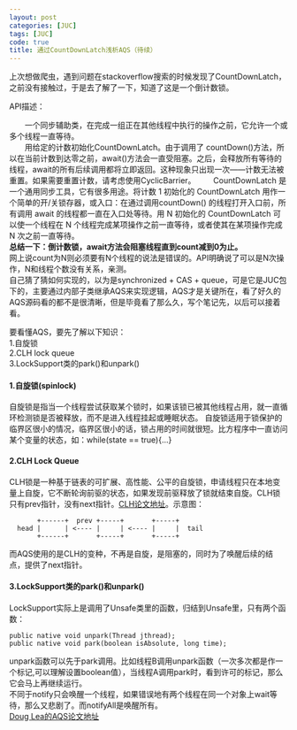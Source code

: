 ```yaml
---
layout: post
categories: [JUC]
tags: [JUC]
code: true
title: 通过CountDownLatch浅析AQS（待续）
---
```


上次想做爬虫，遇到问题在stackoverflow搜索的时候发现了CountDownLatch，之前没有接触过，于是去了解了一下，知道了这是一个倒计数锁。  
      
API描述：

&emsp;&emsp;一个同步辅助类，在完成一组正在其他线程中执行的操作之前，它允许一个或多个线程一直等待。    
&emsp;&emsp;用给定的计数初始化CountDownLatch。由于调用了 countDown()方法，所以在当前计数到达零之前，await()方法会一直受阻塞。之后，会释放所有等待的线程，await的所有后续调用都将立即返回。这种现象只出现一次——计数无法被重置。如果需要重置计数，请考虑使用CyclicBarrier。
&emsp;&emsp;CountDownLatch 是一个通用同步工具，它有很多用途。将计数 1 初始化的 CountDownLatch 用作一个简单的开/关锁存器，或入口：在通过调用countDown() 的线程打开入口前，所有调用 await 的线程都一直在入口处等待。用 N 初始化的 CountDownLatch 可以使一个线程在 N 个线程完成某项操作之前一直等待，或者使其在某项操作完成 N 次之前一直等待。  
<b>总结一下：倒计数锁，await方法会阻塞线程直到count减到0为止。</b>  
网上说count为N则必须要有N个线程的说法是错误的。API明确说了可以是N次操作，N和线程个数没有关系，亲测。  
自己猜了猜如何实现的，以为是synchronized + CAS + queue，可是它是JUC包下的，主要通过内部子类继承AQS来实现逻辑，AQS才是关键所在，看了好久的AQS源码看的都不是很清晰，但是毕竟看了那么久，写个笔记先，以后可以接着看。   
 
要看懂AQS，要先了解以下知识：  
1.自旋锁  
2.CLH lock queue  
3.LockSupport类的park()和unpark()  

#### 1.自旋锁(spinlock)  
自旋锁是指当一个线程尝试获取某个锁时，如果该锁已被其他线程占用，就一直循环检测锁是否被释放，而不是进入线程挂起或睡眠状态。
自旋锁适用于锁保护的临界区很小的情况，临界区很小的话，锁占用的时间就很短。比方程序中一直访问某个变量的状态，如：while(state == true){...}

#### 2.CLH Lock Queue  
CLH锁是一种基于链表的可扩展、高性能、公平的自旋锁，申请线程只在本地变量上自旋，它不断轮询前驱的状态，如果发现前驱释放了锁就结束自旋。CLH锁只有prev指针，没有next指针。[CLH论文地址](http://people.csail.mit.edu/shanir/publications/CLH.pdf)。示意图：

           +------+  prev +-----+       +-----+
      head |      | <---- |     | <---- |     |  tail
           +------+       +-----+       +-----+

而AQS使用的是CLH的变种，不再是自旋，是阻塞的，同时为了唤醒后续的结点，提供了next指针。

#### 3.LockSupport类的park()和unpark()
LockSupport实际上是调用了Unsafe类里的函数，归结到Unsafe里，只有两个函数：  

	public native void unpark(Thread jthread);        
	public native void park(boolean isAbsolute, long time);

unpark函数可以先于park调用。比如线程B调用unpark函数（一次多次都是作一个标记,可以理解设置boolean值），当线程A调用park时，看到许可的标记，那么它会马上再继续运行。  
不同于notify只会唤醒一个线程，如果错误地有两个线程在同一个对象上wait等待，那么又悲剧了。而notifyAll是唤醒所有。  
[Doug Lea的AQS论文地址](http://gee.cs.oswego.edu/dl/papers/aqs.pdf)